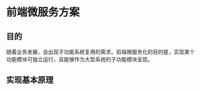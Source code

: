 # 前端微服务方案

## 目的

随着业务发展，会出现子功能系统复用的需求。前端微服务化的目的是，实现某个功能模块可独立运行，且能够作为大型系统的子功能模块呈现。

## 实现基本原理

### 
